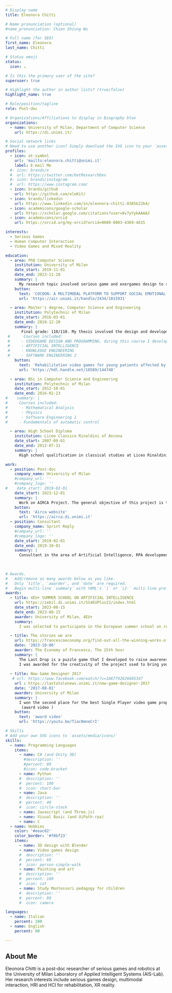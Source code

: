 ```yaml
---
# Display name
title: Eleonora Chitti

# Name pronunciation (optional)
#name_pronunciation: Chien Shiung Wu

# Full name (for SEO)
first_name: Eleonora
last_name: Chitti

# Status emoji
status:
  icon: ☕️

# Is this the primary user of the site?
superuser: true

# Highlight the author in author lists? (true/false)
highlight_name: true

# Role/position/tagline
role: Post-doc

# Organizations/Affiliations to display in Biography blox
organizations:
  - name: University of Milan, Department of Computer Science
    url: https://di.unimi.it/

# Social network links
# Need to use another icon? Simply download the SVG icon to your `assets/media/icons/` folder.
profiles:
  - icon: at-symbol
    url: 'mailto:eleonora.chitti@unimi.it'
    label: E-mail Me
  #- icon: brands/x
  #  url: https://twitter.com/GetResearchDev
  #- icon: brands/instagram
  #  url: https://www.instagram.com/
  - icon: brands/github
    url: https://github.com/eleKit/
  - icon: brands/linkedin
    url: https://www.linkedin.com/in/eleonora-chitti-8385b22b4/
  - icon: academicons/google-scholar
    url: https://scholar.google.com/citations?user=8v7yYykAAAAJ
  - icon: academicons/orcid
    url: https://orcid.org/my-orcid?orcid=0000-0003-4369-4615

interests:
  - Serious Games
  - Human Computer Interaction
  - Video Games and Mixed Reality

education:
  - area: PhD Computer Science
    institution: University of Milan 
    date_start: 2019-11-01
    date_end: 2023-11-28
    summary: |
      My research topic involved serious game and exergames design to support physical and cognitive rehabilitation. My goal was to design and develop a digital platform with multimodal feedback to support emotion recognition for children with autism spectrum condition.
    button:
      text: 'COCOON: A MULTIMODAL PLATFORM TO SUPPORT SOCIAL EMOTIONAL LEARNING FOR CHILDREN WITH AUTISM SPECTRUM DISORDER'
      url: 'https://air.unimi.it/handle/2434/1015931'

  - area: Master's degree, Computer Science and Engineering
    institution: Polytechnic of Milan
    date_start: 2016-03-01
    date_end: 2018-12-20
    summary: |
       Final grade: 110/110. My thesis involved the design and development of a serious game to support upper limbs rehabilitation for children with Epidermolysis Bullosa
 #      Courses included:
 #     - VIDEOGAME DESIGN AND PROGRAMMING, during this course I developed "The Last drop" video game prototype downloadable at https://polimi-game-collective.itch.io/the-last-drop
 #     - ARTIFICIAL INTELLIGENCE
 #     - KNOWLEDGE ENGINEERING
 #     - SOFTWARE ENGINEERING 2
    button:
      text: 'Rehabilitation video games for young patients affected by epidermolysis bullosa'
      url: 'https://hdl.handle.net/10589/144748'

  - area: BSc in Computer Science and Engineering
    institution: Polytechnic of Milan
    date_start: 2012-10-01
    date_end: 2016-02-23
#    summary: |
#     Courses included:
#      - Mathematical Analysis
#      - Physics
#      - Software Engineering 1
#     - Fundamentals of automatic control

  - area: High School Diploma
    institution: Liceo Classico Rinaldini of Ancona
    date_start: 2007-09-01
    date_end: 2012-07-31
    summary: |      
      High school qualification in classical studies at Liceo Rinaldini of Ancona

work:
  - position: Post-doc
    company_name: University of Milan
    #company_url: ''
    #company_logo: ''
#    date_start: 2019-02-01
    date_start: 2023-12-01
    summary: |
      Work on AIRCA Project. The general objective of this project is to equip a NAO robotic agent with the ability to choose and modulate actions to maximize the involvement of the human partner in a joint action game scenario characterized by a sequence of complementary actions.
    button:
      text: 'Airca website'
      url: 'https://airca.di.unimi.it'
  - position: Consultant
    company_name: Sprint Reply
    #company_url: ''
    #company_logo: ''
    date_start: 2019-02-01
    date_end: 2019-10-01
    summary: |
      Consultant in the area of Artificial Intelligence, RPA development to automate business processes and Image Recognition with depth camera (internal project)
  
 

# Awards.
#   Add/remove as many awards below as you like.
#   Only `title`, `awarder`, and `date` are required.
#   Begin multi-line `summary` with YAML's `|` or `|2-` multi-line prefix and indent 2 spaces below.
awards:
  - title: 4EU+ SUMMER SCHOOL ON ARTIFICIAL INTELLIGENCE
    url: https://iebil.di.unimi.it/SS4EUPlus22/index.html
    date_start: 2023-08-15
    date_end: 2023-08-15
    awarder: University of Milan, 4EU+
    summary:
      I was selected to participate in the European summer school on recent advances on various aspect of science and technology of artificial intelligence and machine learning, including theory, techniques, methodologies, and applications.

  - title: The stories we are
    url: https://francescoeconomy.org/find-out-all-the-winning-works-of-the-eof-2023-contest/
    date: '2023-10-06'
    awarder: The Economy of Francesco, The 25th hour
    summary: |
      The Last Drop is a puzzle game that I developed to raise awareness of the problem of drought. The video-game prototype was developed during my MSc studes in the Video Game Design and Programming course. Once improved the prototype, in 2019 I participated to this contest that required to engage in a narrative exercise that fits into the perspective of re-building, of a new foundation of the spiritual and narrative capitals of our time.
      I was awarded for the creativity of the project used to bring younger people closer to ecological issues through an inclusive and accessible language, from a technical-scientific background.
      
  - title: New Game Designer 2017
   # url: https://www.facebook.com/watch/?v=1867792626605347
    url : https://lastatalenews.unimi.it/new-game-designer-2017
    date: '2017-08-01'
    awarder: University of Milan
    summary: | 
      I won the second place for the best Single Player video game proposed during the New Game Designer 2017 event under the pseudonym of Prometheus Gift.
       (award video )
    button:
      text: 'award video'
      url: 'https://youtu.be/Tiac0mneCrI'

# Skills
# Add your own SVG icons to `assets/media/icons/`
skills:
  - name: Programming Languages
    items:
      - name: C# (and Unity 3D)
        #description: ''
        #percent: 80
        #icon: code-bracket
      - name: Python
      #  description: ''
      #  percent: 100
      #  icon: chart-bar
      - name: Java
      #  description: ''
      #  percent: 40
      #  icon: circle-stack
      - name: Javascript (and Three.js)
      - name: Visual Basic (and UiPath-rpa)
      - name: C
  - name: Hobbies
    color: '#eeac02'
    color_border: '#f0bf23'
    items:
      - name: 3D design with Blender
      - name: Video games design
      #  description: ''
      #  percent: 60
      #  icon: person-simple-walk
      - name: Painting and art 
      #  description: ''
      #  percent: 100
      #  icon: cat
      - name: Study Montessori pedagogy for children
      #  description: ''
      #  percent: 80
      #  icon: camera

languages:
  - name: Italian
    percent: 100
  - name: English
    percent: 80

---
```


## About Me

Eleonora Chitti is a post-doc researcher of serious games and robotics at the University of Milan Laboratory of Applied Intelligent Systems (AIS-Lab). Her research interests include serious games design, multimodal interaction, HRI and HCI for rehabilitation, XR reality. 
